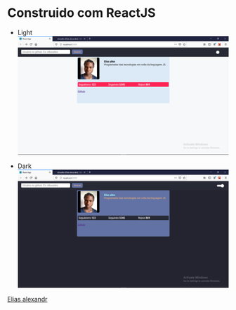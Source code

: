 # Construido com ReactJS

- Light
  ![Theme light](./assets/images/light.png)

- Dark
  ![Theme Dark](./assets/images/dark.png)

[Elias alexandr](https://github.com/eliasallex)
